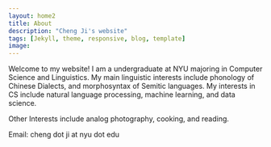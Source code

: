 ```yaml
---
layout: home2
title: About
description: "Cheng Ji's website"
tags: [Jekyll, theme, responsive, blog, template]
image:
---
```




<p>
Welcome to my website! I am a undergraduate at NYU majoring in Computer Science and Linguistics. My main linguistic interests include phonology of Chinese Dialects, and morphosyntax of Semitic languages. My interests in CS include natural language processing, machine learning, and data science.
</p>

<p>
Other Interests include analog photography, cooking, and reading.
</p>

<p>
Email: cheng dot ji at nyu dot edu
</p>
